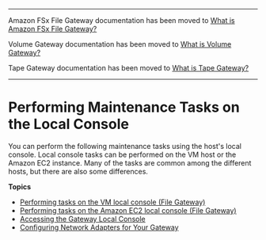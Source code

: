 --------

Amazon FSx File Gateway documentation has been moved to [What is Amazon FSx File Gateway?](https://docs.aws.amazon.com/filegateway/latest/filefsxw/WhatIsStorageGateway.html)

Volume Gateway documentation has been moved to [What is Volume Gateway?](https://docs.aws.amazon.com/storagegateway/latest/vgw/WhatIsStorageGateway.html)

Tape Gateway documentation has been moved to [What is Tape Gateway?](https://docs.aws.amazon.com/storagegateway/latest/tgw/WhatIsStorageGateway.html)

--------

# Performing Maintenance Tasks on the Local Console<a name="manage-on-premises"></a>

You can perform the following maintenance tasks using the host's local console\. Local console tasks can be performed on the VM host or the Amazon EC2 instance\. Many of the tasks are common among the different hosts, but there are also some differences\.

**Topics**
+ [Performing tasks on the VM local console \(File Gateway\)](manage-on-premises-fgw.md)
+ [Performing tasks on the Amazon EC2 local console \(File Gateway\)](ec2-local-console-fwg.md)
+ [Accessing the Gateway Local Console](accessing-local-console.md)
+ [Configuring Network Adapters for Your Gateway](configure-multi-nic.md)